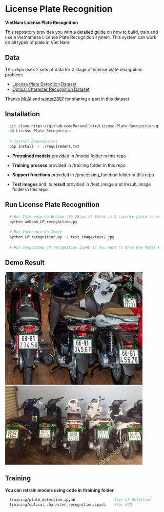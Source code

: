 # License Plate Recognition
**VietNam License Plate Recognition**

This repository provides you with a detailed guide on how to build, train and use a Vietnamese License Plate Recognition system. This system can work on all types of plate in Viet Nam

## Data

This repo uses 2 sets of data for 2 stage of license plate recognition problem:

- [License Plate Detection Dataset](https://drive.google.com/drive/folders/1tY4kXbXt2DvV8viALZ01xVOEOefT4LAS?usp=sharing)
- [Optical Character Recognition Dataset](https://drive.google.com/drive/folders/13rMaHOKVlSpJaLdVrj8u1WMIRl0_q2vb?usp=sharing)

Thanks [Mì Ai](https://www.miai.vn/thu-vien-mi-ai/) and [winter2897](https://github.com/winter2897/Real-time-Auto-License-Plate-Recognition-with-Jetson-Nano/blob/main/doc/dataset.md) for sharing a part in this dataset

## Installation

```bash
  git clone https://github.com/Marsmallotr/License-Plate-Recognition.git
  cd License_Plate_Recognition

  # Install Dependencies
  pip install -r ./requirement.txt
```

- **Pretrained models** provided in /model folder in this repo 

- **Training process** provided in /training folder in this repo

- **Support functions** provided in /processing_function folder in this repo

- **Test images** and its **result** provided in /test_image and /result_image folder in this repo

## Run License Plate Recognition

```bash
  # Run Inference On Webcam (15-20fps if there is 1 license plate in scene)
  python webcam_LP_recognition.py 

  # Run Inference On Image
  python LP_recognition.py -i test_image/test2.jpg

  # Run stepbystep_LP_recognition.ipynb If You Want To Know How Model Work In Each Step
```

## Demo Result

<img src="result_image/result4.jpg" alt="Demo1" width="450"/>
<img src="result_image/result5.jpg" alt="Demo2" width="450"/>

## Training

**You can retrain models using code in /training folder**

```bash
  training/plate_detection.ipynb                  #for LP_Detection
  training/optical_character_recognition.ipynb    #for OCR
```
